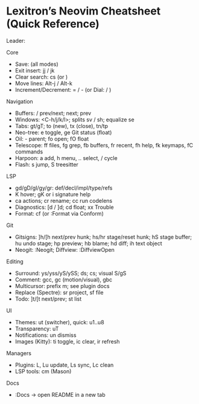 # Lexitron’s Neovim Cheatsheet (Quick Reference)

Leader: <Space>

Core
- Save: <C-s> (all modes)
- Exit insert: jj / jk
- Clear search: <leader>cs (or <Esc>)
- Move lines: Alt-j / Alt-k
- Increment/Decrement: = / - (or Dial: <C-a> / <C-x>)

Navigation
- Buffers: <S-h>/<S-l> prev/next; <C-i> next; <C-S-i> prev
- Windows: <C-h/j/k/l>; splits <leader>sv / <leader>sh; equalize <leader>se
- Tabs: gt/gT; <leader>to (new), <leader>tx (close), <leader>tn/<leader>tp
- Neo-tree: <leader>e toggle, <leader>ge Git status (float)
- Oil: - parent; <leader>fo open; <leader>fO float
- Telescope: <leader>ff files, <leader>fg grep, <leader>fb buffers, <leader>fr recent,
  <leader>fh help, <leader>fk keymaps, <leader>fC commands
- Harpoon: <leader>a add, <leader>h menu, <C-1>.. <C-4> select, <C-n>/<C-p> cycle
- Flash: s jump, S treesitter

LSP
- gd/gD/gI/gy/gr: def/decl/impl/type/refs
- K hover; gK or i<C-k> signature help
- <leader>ca actions; <leader>cr rename; <leader>cc run codelens
- Diagnostics: [d / ]d; <leader>cd float; <leader>xx Trouble
- Format: <leader>cf (or :Format via Conform)

Git
- Gitsigns: ]h/[h next/prev hunk; <leader>hs/hr stage/reset hunk;
  <leader>hS stage buffer; <leader>hu undo stage; <leader>hp preview;
  <leader>hb blame; <leader>hd diff; ih text object
- Neogit: :Neogit; Diffview: :DiffviewOpen

Editing
- Surround: ys/yss/yS/ySS; ds; cs; visual S/gS
- Comment: gcc, gc (motion/visual), gbc
- Multicursor: prefix <Space>m; see plugin docs
- Replace (Spectre): <leader>sr project, <leader>sf file
- Todo: ]t/[t next/prev; <leader>st list

UI
- Themes: <leader>ut (switcher), quick: <leader>u1..u8
- Transparency: <leader>uT
- Notifications: <leader>un dismiss
- Images (Kitty): <leader>ti toggle, <leader>ic clear, <leader>ir refresh

Managers
- Plugins: <leader>L, <leader>Lu update, <leader>Ls sync, <leader>Lc clean
- LSP tools: <leader>cm (Mason)

Docs
- :Docs → open README in a new tab

